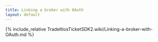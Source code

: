 ```yaml
---
title: Linking a broker with OAuth
layout: default
---
```


{% include_relative TradeItIosTicketSDK2.wiki/Linking-a-broker-with-OAuth.md %}